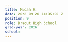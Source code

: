 ```yaml
---
title: Micah O.
date: 2022-09-20 18:35:00 Z
position: 9
role: Dracut High School
grad-year: 2026
school: 
---
```


